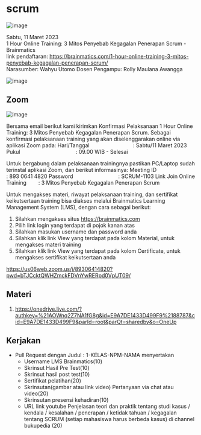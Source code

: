# scrum

![image](https://user-images.githubusercontent.com/11188109/224460054-cc492dd2-5d70-44de-b453-548532a57adb.png)

Sabtu, 11 Maret 2023	
1 Hour Online Training: 3 Mitos Penyebab Kegagalan Penerapan Scrum - Brainmatics	
link pendaftaran: https://brainmatics.com/1-hour-online-training-3-mitos-penyebab-kegagalan-penerapan-scrum/	
Narasumber: Wahyu Utomo	
Dosen Pengampu: Rolly Maulana Awangga

![image](https://user-images.githubusercontent.com/11188109/224460136-99f9a8d7-2c6e-4812-aebc-4fa4547561e3.png)

## Zoom

![image](https://user-images.githubusercontent.com/11188109/224460034-9bb19ca2-ccf8-4552-b34e-c3453b580ef0.png)

Bersama email berikut kami kirimkan Konfirmasi Pelaksanaan 1 Hour Online Training: 3 Mitos Penyebab Kegagalan Penerapan Scrum. Sebagai konfirmasi pelaksanaan training yang akan diselenggarakan online via aplikasi Zoom pada:
Hari/Tanggal         : Sabtu/11 Maret 2023
Pukul               : 09.00 WIB - Selesai

Untuk bergabung dalam pelaksanaan trainingnya pastikan PC/Laptop sudah terinstal aplikasi Zoom, dan berikut informasinya:
Meeting ID            : 893 0641 4820
Password           : SCRUM-1103
Link Join Online Training   : 3 Mitos Penyebab Kegagalan Penerapan Scrum

Untuk mengakses materi, riwayat pelaksanaan training, dan sertifikat keikutsertaan training bisa diakses melalui Brainmatics Learning Management System (LMS), dengan cara sebagai berikut:
1. Silahkan mengakses situs https://brainmatics.com
2. Pilih link login yang terdapat di pojok kanan atas
3. Silahkan masukan username dan password anda
4. Silahkan klik link View yang terdapat pada kolom Material, untuk mengakses materi training
5. Silahkan klik link View yang terdapat pada kolom Certificate, untuk mengakses sertifikat keikutsertaan anda

https://us06web.zoom.us/j/89306414820?pwd=bTJCcktQWHZmckFDVnYwRERpd0VpUT09/ 

## Materi

1. https://onedrive.live.com/?authkey=%21AOWnq2Z7NA1fG8g&id=E9A7DE1433D499F9%2188787&cid=E9A7DE1433D499F9&parId=root&parQt=sharedby&o=OneUp

## Kerjakan

* Pull Request dengan Judul : 1-KELAS-NPM-NAMA menyertakan
  * Username LMS Brainmatics(10)
  * Skrinsut Hasil Pre Test(10)
  * Skrinsut hasil post test(10)
  * Sertifikat pelatihan(20)
  * Skrinsutan(gambar atau link video) Pertanyaan via chat atau video(20)
  * Skrinsutan presensi kehadiran(10)
  * URL link youtube Penjelasan teori dan praktik tentang studi kasus / kendala / kesalahan / penerapan / ketidak tahuan / kegagalan tentang SCRUM (setiap mahasiswa harus berbeda kasus) di channel bukupedia (20)
